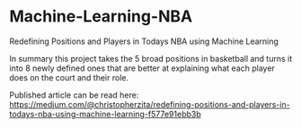 # Machine-Learning-NBA
Redefining Positions and Players in Todays NBA using Machine Learning

In summary this project takes the 5 broad positions in basketball and turns it into 8 newly defined ones that are better at explaining what each player does on the court and their role.

Published article can be read here: https://medium.com/@christopherzita/redefining-positions-and-players-in-todays-nba-using-machine-learning-f577e91ebb3b

